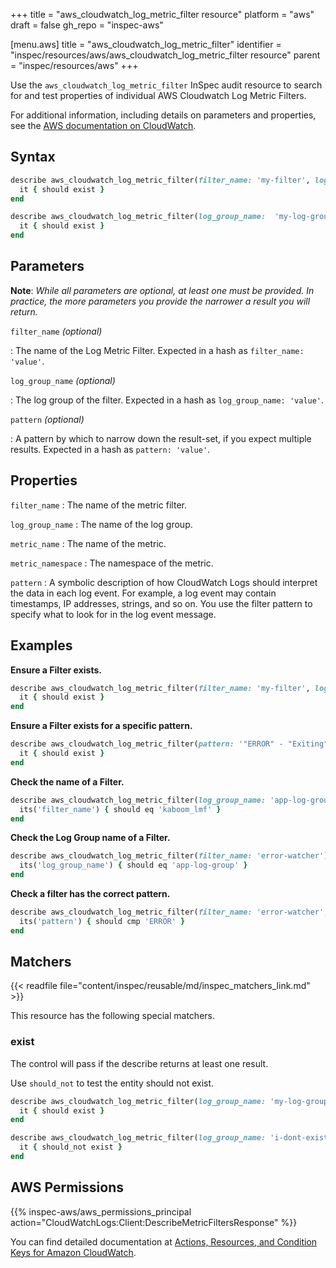 +++
title = "aws_cloudwatch_log_metric_filter resource"
platform = "aws"
draft = false
gh_repo = "inspec-aws"

[menu.aws]
title = "aws_cloudwatch_log_metric_filter"
identifier = "inspec/resources/aws/aws_cloudwatch_log_metric_filter resource"
parent = "inspec/resources/aws"
+++

Use the `aws_cloudwatch_log_metric_filter` InSpec audit resource to search for and test properties of individual AWS Cloudwatch Log Metric Filters.

For additional information, including details on parameters and properties, see the [AWS documentation on CloudWatch](https://docs.aws.amazon.com/IAM/latest/UserGuide/list_amazoncloudwatch.html).

## Syntax

```ruby
describe aws_cloudwatch_log_metric_filter(filter_name: 'my-filter', log_group_name: 'my-log-group') do
  it { should exist }
end
```

```ruby
describe aws_cloudwatch_log_metric_filter(log_group_name:  'my-log-group', pattern: 'my-filter') do
  it { should exist }
end
```

## Parameters

**Note**: _While all parameters are optional, at least one must be provided. In practice, the more parameters you provide the narrower a result you will return._

`filter_name` _(optional)_

: The name of the Log Metric Filter. Expected in a hash as `filter_name: 'value'`.

`log_group_name` _(optional)_

: The log group of the filter. Expected in a hash as `log_group_name: 'value'`.

`pattern` _(optional)_

: A pattern by which to narrow down the result-set, if you expect multiple results. Expected in a hash as `pattern: 'value'`.

## Properties

`filter_name`
: The name of the metric filter.

`log_group_name`
: The name of the log group.

`metric_name`
: The name of the metric.

`metric_namespace`
: The namespace of the metric.

`pattern`
: A symbolic description of how CloudWatch Logs should interpret the data in each log event. For example, a log event may contain timestamps, IP addresses, strings, and so on. You use the filter pattern to specify what to look for in the log event message.

## Examples

**Ensure a Filter exists.**

```ruby
describe aws_cloudwatch_log_metric_filter(filter_name: 'my-filter', log_group_name: 'my-log-group') do
  it { should exist }
end
```

**Ensure a Filter exists for a specific pattern.**

```ruby
describe aws_cloudwatch_log_metric_filter(pattern: '"ERROR" - "Exiting"') do
  it { should exist }
end
```

**Check the name of a Filter.**

```ruby
describe aws_cloudwatch_log_metric_filter(log_group_name: 'app-log-group', pattern: 'KERBLEWIE') do
  its('filter_name') { should eq 'kaboom_lmf' }
end
```

**Check the Log Group name of a Filter.**

```ruby
describe aws_cloudwatch_log_metric_filter(filter_name: 'error-watcher') do
  its('log_group_name') { should eq 'app-log-group' }
end
```

**Check a filter has the correct pattern.**

```ruby
describe aws_cloudwatch_log_metric_filter(filter_name: 'error-watcher', log_group_name: 'app-log-group') do
  its('pattern') { should cmp 'ERROR' }
end
```

## Matchers

{{< readfile file="content/inspec/reusable/md/inspec_matchers_link.md" >}}

This resource has the following special matchers.

### exist

The control will pass if the describe returns at least one result.

Use `should_not` to test the entity should not exist.

```ruby
describe aws_cloudwatch_log_metric_filter(log_group_name: 'my-log-group') do
  it { should exist }
end
```

```ruby
describe aws_cloudwatch_log_metric_filter(log_group_name: 'i-dont-exist') do
  it { should_not exist }
end
```

## AWS Permissions

{{% inspec-aws/aws_permissions_principal action="CloudWatchLogs:Client:DescribeMetricFiltersResponse" %}}

You can find detailed documentation at [Actions, Resources, and Condition Keys for Amazon CloudWatch](https://docs.aws.amazon.com/IAM/latest/UserGuide/list_amazoncloudwatch.html).
